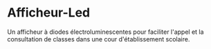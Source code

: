 # Afficheur-Led
Un afficheur à diodes électroluminescentes pour faciliter l'appel et la consultation de classes dans une cour d'établissement scolaire.

